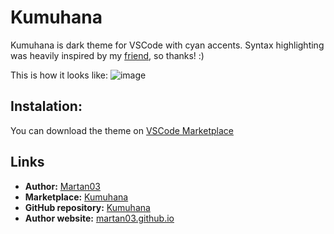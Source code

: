 # Kumuhana

Kumuhana is dark theme for VSCode with cyan accents. Syntax highlighting was
heavily inspired by my [friend](https://github.com/BonnyAD9), so thanks! :)

This is how it looks like:
![image](https://user-images.githubusercontent.com/46300167/231892352-bf1f5e93-24e5-4a9e-9035-1ca871fd638c.png)

## Instalation:
You can download the theme on [VSCode Marketplace](https://marketplace.visualstudio.com/items?itemName=Martan03.kumuhana)

## Links

- **Author:** [Martan03](https://github.com/Martan03)
- **Marketplace:** [Kumuhana](https://marketplace.visualstudio.com/items?itemName=Martan03.kumuhana)
- **GitHub repository:** [Kumuhana](https://github.com/Martan03/Kumuhana)
- **Author website:** [martan03.github.io](https://martan03.github.io)
